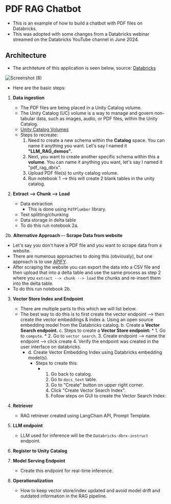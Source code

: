 # PDF RAG Chatbot 
* This is an example of how to build a chatbot with PDF files on Databricks.
* This was adopted with some changes from a Databricks webinar streamed on the Databricks YouTube channel in June 2024.


## Architecture
* The architeture of this application is seen below, source: [Databricks](https://www.youtube.com/watch?v=p4qpIgj5Zjg)

![Screenshot (8)](https://github.com/user-attachments/assets/c31e72c1-3f88-4210-958a-fc3e12558f90)



* Here are the basic steps:

1. **Data ingestion**
   * The PDF files are being placed in a Unity Catalog volume.
   * The Unity Catalog (UC) volume is a way to manage and govern non-tabular data, such as images, audio, or PDF files, within the Unity Catalog.
   * [Unity Catalog Volumes](https://docs.databricks.com/aws/en/volumes)
   * Steps to recreate:
       1. Need to create a new schema within the **Catalog** space. You can name it anything you want. Let's say I named it **"LLM_RAG_demos".**
       2. Next, you want to create another specific schema within this a **volume**. You can name it anything you want, let's say I named it "pdf_rag_dbrx".
       3. Upload PDF file(s) to unity catalog volume.
       4. Run notebook 1 --> this will create 2 blank tables in the unity catalog. 
  

2. **Extract --> Chunk --> Load**
   * Data extraction
     * This is done using `PdfPlumber` library.
   * Text splitting/chunking
   * Data storage in delta table
   * To do this run notebook 2a.
  
2b. **Alternative Approach -- Scrape Data from website**
   * Let's say you don't have a PDF file and you want to scrape data from a website.
   * There are numerous approaches to doing this (obviously), but one approach is to use [APIFY](https://apify.com/apify/web-scraper).
   * After scraping the website you can export the data into a CSV file and then upload that into a delta table and use the same process as step 2 where you `extract --> chunk --> load` the chunks and re-insert them into the delta table.
   * To do this run notebook 2b. 

3. **Vector Store Index and Endpoint**
   * There are multiple parts to this which we will list below.
   * The best way to do this is to first create the vector endpoint --> then create the vector embeddings & index
     a. Using an open source embedding model from the Databricks catalog.
     b. Create a **Vector Search endpoint.**
     c. Steps to create a **Vector Store endpoint:**
         * 1. Go to `compute`.
         * 2. Go to `vector search`.
           3. Create endpoint --> name the endpoint --> click create
           4. Verify the endpoint was created in the user interface on databricks.
     * d. Create Vector Embedding Index using Databricks embedding model(s).
         * Steps to create this:
           * 1. Go back to catalog.
             2. Go to `docs_text` table.
             3. Go to "Create" button on upper right corner.
             4. Click "Create Vector Search Index".
             5. Follow steps on GUI to create the Vector Search Index:
                
    
4. **Retriever**
   * RAG retriever created using LangChain API, Prompt Template.

5. **LLM endpoint**
   * LLM used for inference will be the `Databricks-dbrx-instruct` endpoint.
  
6. **Register to Unity Catalog**

7. **Model Serving Endpoint**
   * Create this endpoint for real-time inference.
  
8. **Operationalization**
   * How to keep vector store/index updated and avoid model drift and outdated information in the RAG pipeline. 

